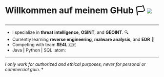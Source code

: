 # Willkommen auf meinem GHub :white_flag:                        ![](https://komarev.com/ghpvc/?username=yuxulu)
________________________________________________________________________________

- I specialize in **threat intelligence**, **OSINT**, and **GEOINT**. :mag:
- Currently learning **reverse engineering**, **malware analysis**, and **EDR** :open_book:
- Competing with team **SE4L** :switzerland:
- Java | Python | SQL :atom:

________________________________________________________________________________
*I only work for authorized and ethical purposes, never for personal or commercial gain.* †

